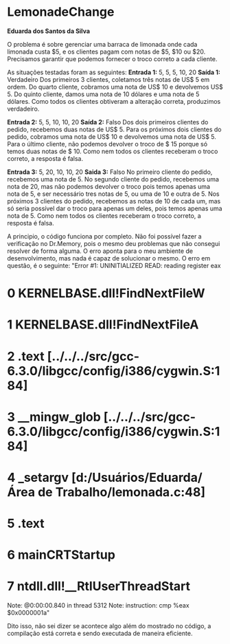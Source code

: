 # LemonadeChange
__Eduarda dos Santos da Silva__

O problema é sobre gerenciar uma barraca de limonada onde cada limonada custa $5, e os clientes pagam com notas de $5, $10 ou $20. Precisamos garantir que podemos fornecer o troco correto a cada cliente.

As situações testadas foram as seguintes: 
__Entrada 1:__ 5, 5, 5, 10, 20
__Saída 1:__ Verdadeiro
Dos primeiros 3 clientes, coletamos três notas de US$ 5 em ordem.
Do quarto cliente, cobramos uma nota de US$ 10 e devolvemos US$ 5.
Do quinto cliente, damos uma nota de 10 dólares e uma nota de 5 dólares.
Como todos os clientes obtiveram a alteração correta, produzimos verdadeiro.

__Entrada 2:__ 5, 5, 10, 10, 20
__Saída 2:__ Falso
Dos dois primeiros clientes do pedido, recebemos duas notas de US$ 5.
Para os próximos dois clientes do pedido, cobramos uma nota de US$ 10 e devolvemos uma nota de US$ 5.
Para o último cliente, não podemos devolver o troco de $ 15 porque só temos duas notas de $ 10.
Como nem todos os clientes receberam o troco correto, a resposta é falsa.

__Entrada 3:__ 5, 20, 10, 10, 20
__Saida 3:__ Falso
No primeiro cliente do pedido, recebemos uma nota de 5.
No segundo cliente do pedido, recebemos uma nota de 20, mas não podemos devolver o troco pois temos apenas uma nota de 5, e ser necessário tres notas de 5, ou uma de 10 e outra de 5.
Nos próximos 3 clientes do pedido, recebemos as notas de 10 de cada um, mas só seria possível dar o troco para apenas um deles, pois temos apenas uma nota de 5.
Como nem todos os clientes receberam o troco correto, a resposta é falsa.

A principio, o código funciona por completo. Não foi possível fazer a verificação no Dr.Memory, pois o mesmo deu problemas que não consegui resolver de forma alguma. 
O erro aponta para o meu ambiente de desenvolvimento, mas nada é capaz de solucionar o mesmo. O erro em questão, é o seguinte:
"Error #1: UNINITIALIZED READ: reading register eax
# 0 KERNELBASE.dll!FindNextFileW 
# 1 KERNELBASE.dll!FindNextFileA 
# 2 .text                              [../../../src/gcc-6.3.0/libgcc/config/i386/cygwin.S:184]
# 3 __mingw_glob                       [../../../src/gcc-6.3.0/libgcc/config/i386/cygwin.S:184]
# 4 _setargv                           [d:/Usuários/Eduarda/Área de Trabalho/lemonada.c:48]
# 5 .text       
# 6 mainCRTStartup
# 7 ntdll.dll!__RtlUserThreadStart
Note: @0:00:00.840 in thread 5312
Note: instruction: cmp    %eax $0x0000001a"

Dito isso, não sei dizer se acontece algo além do mostrado no código, a compilação está correta e sendo executada de maneira eficiente.
